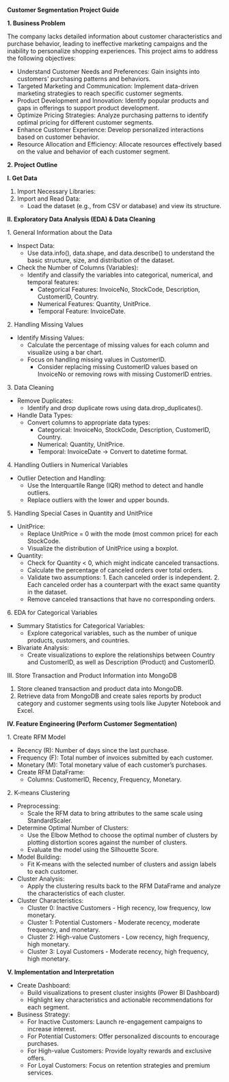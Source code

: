 **Customer Segmentation Project Guide**

**1\. Business Problem**

The company lacks detailed information about customer characteristics and purchase behavior, leading to ineffective marketing campaigns and the inability to personalize shopping experiences. This project aims to address the following objectives:

- Understand Customer Needs and Preferences: Gain insights into customers' purchasing patterns and behaviors.
- Targeted Marketing and Communication: Implement data-driven marketing strategies to reach specific customer segments.
- Product Development and Innovation: Identify popular products and gaps in offerings to support product development.
- Optimize Pricing Strategies: Analyze purchasing patterns to identify optimal pricing for different customer segments.
- Enhance Customer Experience: Develop personalized interactions based on customer behavior.
- Resource Allocation and Efficiency: Allocate resources effectively based on the value and behavior of each customer segment.

**2\. Project Outline**

**I. Get Data**

1. Import Necessary Libraries:
2. Import and Read Data:
    - Load the dataset (e.g., from CSV or database) and view its structure.

**II. Exploratory Data Analysis (EDA) & Data Cleaning**

1\. General Information about the Data

- Inspect Data:
  - Use data.info(), data.shape, and data.describe() to understand the basic structure, size, and distribution of the dataset.
- Check the Number of Columns (Variables):
  - Identify and classify the variables into categorical, numerical, and temporal features:
    - Categorical Features: InvoiceNo, StockCode, Description, CustomerID, Country.
    - Numerical Features: Quantity, UnitPrice.
    - Temporal Feature: InvoiceDate.

2\. Handling Missing Values

- Identify Missing Values:
  - Calculate the percentage of missing values for each column and visualize using a bar chart.
  - Focus on handling missing values in CustomerID.
    - Consider replacing missing CustomerID values based on InvoiceNo or removing rows with missing CustomerID entries.

3\. Data Cleaning

- Remove Duplicates:
  - Identify and drop duplicate rows using data.drop_duplicates().
- Handle Data Types:
  - Convert columns to appropriate data types:
    - Categorical: InvoiceNo, StockCode, Description, CustomerID, Country.
    - Numerical: Quantity, UnitPrice.
    - Temporal: InvoiceDate -> Convert to datetime format.

4\. Handling Outliers in Numerical Variables

- Outlier Detection and Handling:
  - Use the Interquartile Range (IQR) method to detect and handle outliers.
  - Replace outliers with the lower and upper bounds.

5\. Handling Special Cases in Quantity and UnitPrice

- UnitPrice:
  - Replace UnitPrice = 0 with the mode (most common price) for each StockCode.
  - Visualize the distribution of UnitPrice using a boxplot.
- Quantity:
  - Check for Quantity < 0, which might indicate canceled transactions.
  - Calculate the percentage of canceled orders over total orders.
  - Validate two assumptions:
        1. Each canceled order is independent.
        2. Each canceled order has a counterpart with the exact same quantity in the dataset.
  - Remove canceled transactions that have no corresponding orders.

6\. EDA for Categorical Variables

- Summary Statistics for Categorical Variables:
  - Explore categorical variables, such as the number of unique products, customers, and countries.
- Bivariate Analysis:
  - Create visualizations to explore the relationships between Country and CustomerID, as well as Description (Product) and CustomerID.

III. Store Transaction and Product Information into MongoDB

1. Store cleaned transaction and product data into MongoDB.
2. Retrieve data from MongoDB and create sales reports by product category and customer segments using tools like Jupyter Notebook and Excel.

**IV. Feature Engineering (Perform Customer Segmentation)**

1\. Create RFM Model

- Recency (R): Number of days since the last purchase.
- Frequency (F): Total number of invoices submitted by each customer.
- Monetary (M): Total monetary value of each customer’s purchases.
- Create RFM DataFrame:
  - Columns: CustomerID, Recency, Frequency, Monetary.

2\. K-means Clustering

- Preprocessing:
  - Scale the RFM data to bring attributes to the same scale using StandardScaler.
- Determine Optimal Number of Clusters:
  - Use the Elbow Method to choose the optimal number of clusters by plotting distortion scores against the number of clusters.
  - Evaluate the model using the Silhouette Score.
- Model Building:
  - Fit K-means with the selected number of clusters and assign labels to each customer.
- Cluster Analysis:
  - Apply the clustering results back to the RFM DataFrame and analyze the characteristics of each cluster.
- Cluster Characteristics:
  - Cluster 0: Inactive Customers - High recency, low frequency, low monetary.
  - Cluster 1: Potential Customers - Moderate recency, moderate frequency, and monetary.
  - Cluster 2: High-value Customers - Low recency, high frequency, high monetary.
  - Cluster 3: Loyal Customers - Moderate recency, high frequency, high monetary.

**V. Implementation and Interpretation**

- Create Dashboard:
  - Build visualizations to present cluster insights (Power BI Dashboard)
  - Highlight key characteristics and actionable recommendations for each segment.
- Business Strategy:
  - For Inactive Customers: Launch re-engagement campaigns to increase interest.
  - For Potential Customers: Offer personalized discounts to encourage purchases.
  - For High-value Customers: Provide loyalty rewards and exclusive offers.
  - For Loyal Customers: Focus on retention strategies and premium services.
